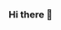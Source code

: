 ### Hi there 👋

<!--
**igorlangoni/igorlangoni** is a ✨ _special_ ✨ repository because its `README.md` (this file) appears on your GitHub profile.

Here are some ideas to get you started:

- 🔭 I’m currently working on developing my Software Skills
- 🌱 I’m currently learning Full-Stack development

-->
